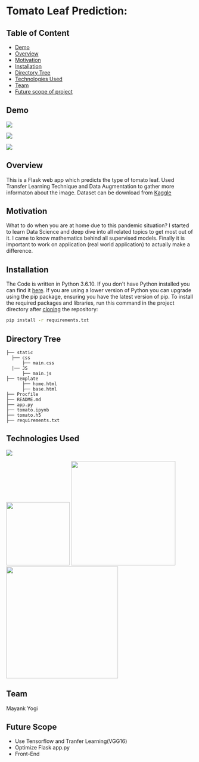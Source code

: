 # Tomato Leaf Prediction: 

## Table of Content
  * [Demo](#demo)
  * [Overview](#overview)
  * [Motivation](#motivation)
  * [Installation](#installation)
  * [Directory Tree](#directory-tree)
  * [Technologies Used](#technologies-used)
  * [Team](#team)
  * [Future scope of project](#future-scope)


## Demo

![](https://i.imgur.com/0Alt8xN.png)

![](https://i.imgur.com/Ll15O3m.png)

![](https://i.imgur.com/eDjB0jX.png)

## Overview
This is a Flask web app which predicts the type of tomato leaf. Used Transfer Learning Technique and Data Augmentation to gather more informaton about the image. Dataset can be download from [Kaggle](https://www.kaggle.com/kaustubhb999/tomatoleaf?)

## Motivation
What to do when you are at home due to this pandemic situation? I started to learn Data Science and deep dive into all related topics to get most out of it. I came to know mathematics behind all supervised models. Finally it is important to work on application (real world application) to actually make a difference.

## Installation
The Code is written in Python 3.6.10. If you don't have Python installed you can find it [here](https://www.python.org/downloads/). If you are using a lower version of Python you can upgrade using the pip package, ensuring you have the latest version of pip. To install the required packages and libraries, run this command in the project directory after [cloning](https://www.howtogeek.com/451360/how-to-clone-a-github-repository/) the repository:
```bash
pip install -r requirements.txt
```


## Directory Tree 
```
├── static 
  ├── css
      ├── main.css
  |── JS 
      ├── main.js
├── template
      ├── home.html
      ├── base.html
├── Procfile
├── README.md
├── app.py
├── tomato.ipynb
├── tomato.h5
├── requirements.txt
```

## Technologies Used

![](https://forthebadge.com/images/badges/made-with-python.svg)

[<img target="_blank" src="https://flask.palletsprojects.com/en/1.1.x/_images/flask-logo.png" width=170>](https://flask.palletsprojects.com/en/1.1.x/) [<img target="_blank" src="https://number1.co.za/wp-content/uploads/2017/10/gunicorn_logo-300x85.png" width=280>](https://gunicorn.org) [<img target="_blank" src="https://keras.io/img/logo.png" width=300>](https://keras.io/) 


## Team

Mayank Yogi



## Future Scope

* Use Tensorflow and Tranfer Learning(VGG16)
* Optimize Flask app.py
* Front-End 
